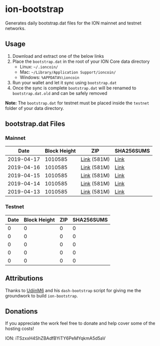 # ion-bootstrap

Generates daily bootstrap.dat files for the ION mainnet and testnet networks.

## Usage

1. Download and extract one of the below links
2. Place the `bootstrap.dat` in the root of your ION Core data directory
    - Linux: `~/.ioncoin/`
    - Mac: `~/Library/Application Support/ioncoin/`
    - Windows: `%APPDATA%\ioncoin`
3. Run your wallet and let it sync using `bootstrap.dat`
4. Once the sync is complete `bootstrap.dat` will be renamed to `bootstrap.dat.old` and can be safely removed

**Note:** The `bootstrap.dat` for testnet must be placed inside the `testnet` folder of your data directory.

## bootstrap.dat Files

### Mainnet

|    Date    | Block Height | ZIP | SHA256SUMS |
| ---------- | ------------ | --- | ---------- |
| 2019-04-17 | 1010585 | [Link](https://s3-ap-southeast-2.amazonaws.com/ion-bootstrap/mainnet/2019-04-17/bootstrap.dat.zip) (581M) | [Link](https://s3-ap-southeast-2.amazonaws.com/ion-bootstrap/mainnet/2019-04-17/SHA256SUMS) |
| 2019-04-16 | 1010585 | [Link](https://s3-ap-southeast-2.amazonaws.com/ion-bootstrap/mainnet/2019-04-16/bootstrap.dat.zip) (581M) | [Link](https://s3-ap-southeast-2.amazonaws.com/ion-bootstrap/mainnet/2019-04-16/SHA256SUMS) |
| 2019-04-15 | 1010585 | [Link](https://s3-ap-southeast-2.amazonaws.com/ion-bootstrap/mainnet/2019-04-15/bootstrap.dat.zip) (581M) | [Link](https://s3-ap-southeast-2.amazonaws.com/ion-bootstrap/mainnet/2019-04-15/SHA256SUMS) |
| 2019-04-14 | 1010585 | [Link](https://s3-ap-southeast-2.amazonaws.com/ion-bootstrap/mainnet/2019-04-14/bootstrap.dat.zip) (581M) | [Link](https://s3-ap-southeast-2.amazonaws.com/ion-bootstrap/mainnet/2019-04-14/SHA256SUMS) |
| 2019-04-13 | 1010585 | [Link](https://s3-ap-southeast-2.amazonaws.com/ion-bootstrap/mainnet/2019-04-13/bootstrap.dat.zip) (581M) | [Link](https://s3-ap-southeast-2.amazonaws.com/ion-bootstrap/mainnet/2019-04-13/SHA256SUMS) |

### Testnet

|    Date    | Block Height | ZIP | SHA256SUMS |
| ---------- | ------------ | --- | ---------- |
| 0 | 0 | 0 | 0 |
| 0 | 0 | 0 | 0 |
| 0 | 0 | 0 | 0 |
| 0 | 0 | 0 | 0 |
| 0 | 0 | 0 | 0 |

## Attributions

Thanks to [UdjinM6](https://github.com/UdjinM6) and his `dash-bootstrap` script
for giving me the groundwork to build `ion-bootstrap`.

## Donations

If you appreciate the work feel free to donate and help cover some of the
hosting costs!

ION: iTSzxxH4ShZBAdfBYiTY6PeMYqkmA5d5aV
